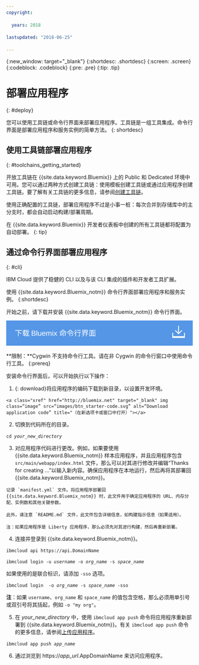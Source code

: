 ```yaml
---
copyright:

  years: 2018

lastupdated: "2018-06-25"

---
```


{:new_window: target="_blank"}
{:shortdesc: .shortdesc}
{:screen: .screen}
{:codeblock: .codeblock}
{:pre: .pre}
{:tip: .tip}

# 部署应用程序
{: #deploy}

您可以使用工具链或命令行界面来部署应用程序。工具链是一组工具集成。命令行界面是部署应用程序和服务实例的简单方法。
{: shortdesc}

## 使用工具链部署应用程序
{: #toolchains_getting_started}

开放工具链在 {{site.data.keyword.Bluemix}} 上的 Public 和 Dedicated 环境中可用。您可以通过两种方式创建工具链：使用模板创建工具链或通过应用程序创建工具链。要了解有关工具链的更多信息，请参阅[创建工具链](../services/ContinuousDelivery/toolchains_working.html#toolchains_getting_started)。

使用正确配置的工具链，部署应用程序不过是小事一桩：每次合并到存储库中的主分支时，都会自动启动构建/部署周期。

在 {{site.data.keyword.Bluemix}} 开发者仪表板中创建的所有工具链都将配置为自动部署。
{: tip}

## 通过命令行界面部署应用程序
{: #cli}

IBM Cloud 提供了稳健的 CLI 以及与该 CLI 集成的插件和开发者工具扩展。

使用 {{site.data.keyword.Bluemix_notm}} 命令行界面部署应用程序和服务实例。
{:shortdesc}

开始之前，请下载并安装 {{site.data.keyword.Bluemix_notm}} 命令行界面。

<p>
<a class="xref" href="https://console.bluemix.net/docs/cli/index.html#overview" target="_blank" title="（在新选项卡或窗口中打开）"><img class="image" src="images/btn_bx_commandline.svg" alt="下载 IBM Cloud Developer Tools" /></a>
</p>

**限制：**Cygwin 不支持命令行工具。请在非 Cygwin 的命令行窗口中使用命令行工具。
{:prereq}

安装命令行界面后，可以开始执行以下操作：

  1. {: download}将应用程序的编码下载到新目录，以设置开发环境。

    <a class="xref" href="http://bluemix.net" target="_blank" img class=“image” src=“images/btn_starter-code.svg” alt=“Download application code” title="（在新选项卡或窗口中打开）"></a>

  2. 切换到代码所在的目录。

  <pre class="pre"><code class="hljs">cd <var class="keyword varname">your_new_directory</var></code></pre>

  3.  对应用程序代码进行更改。例如，如果要使用 {{site.data.keyword.Bluemix_notm}} 样本应用程序，并且应用程序包含 `src/main/webapp/index.html` 文件，那么可以对其进行修改并编辑“Thanks for creating ...”以输入新内容。确保应用程序在本地运行，然后再将其部署回 {{site.data.keyword.Bluemix_notm}}。

    记录 `manifest.yml` 文件。将应用程序部署回 {{site.data.keyword.Bluemix_notm}} 时，此文件用于确定应用程序的 URL、内存分配、实例数和其他关键参数。

    此外，请注意 `README.md` 文件，此文件包含详细信息，如构建指示信息（如果适用）。

    注：如果应用程序是 Liberty 应用程序，那么必须先对其进行构建，然后再重新部署。

  4. 连接并登录到 {{site.data.keyword.Bluemix_notm}}。

  <pre class="pre"><code class="hljs">ibmcloud api https://api.<span class="keyword" data-hd-keyref="DomainName">DomainName</span></code></pre>

  <pre class="pre"><code class="hljs">ibmcloud login -u <var class="keyword varname" data-hd-keyref="user_ID">username</var> -o <var class="keyword varname" data-hd-keyref="org_name">org_name</var> -s <var class="keyword varname" data-hd-keyref="space_name">space_name</var></code></pre>

  如果使用的是联合标识，请添加 `-sso` 选项。

  <pre class="pre"><code class="hljs">ibmcloud login  -o <var class="keyword varname" data-hd-keyref="org_name">org_name</var> -s <var class="keyword varname" data-hd-keyref="space_name">space_name</var> -sso</code></pre>

  **注**：如果 `username`、`org_name` 和 `space_name` 的值包含空格，那么必须用单引号或双引号将其括起，例如 `-o "my org"`。

  5. 在 <var class="keyword varname">your_new_directory</var> 中，使用 `ibmcloud app push` 命令将应用程序重新部署到 {{site.data.keyword.Bluemix_notm}}。有关 `ibmcloud app push` 命令的更多信息，请参阅[上传应用程序](/docs/starters/upload_app.html)。

  <pre class="pre"><code class="hljs">ibmcloud app push <var class="keyword varname" data-hd-keyref="app_name">app_name</var></code></pre>

  6. 通过浏览到 https://<var class="keyword varname" data-hd-keyref="app_url">app_url</var>.<span class="keyword" data-hd-keyref="APPDomain">AppDomainName</span> 来访问应用程序。
